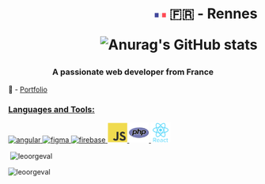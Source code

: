 <h1 align="right"><img src="flag_france.svg" alt="French flag" width="23" height="14"> 🇫🇷 - Rennes

![Anurag's GitHub stats](https://github-readme-stats.vercel.app/api?username=LeoOrgeval&show_icons=true&theme=dracula)

<h3 align="center">A passionate web developer from France</h3>

🚀 - <a href="https://leoorgeval.web.app" target="_blank">Portfolio


<h3 align="left">Languages and Tools:</h3>
<p align="left"> <a href="https://angular.io" target="_blank" rel="noreferrer"> <img src="https://angular.io/assets/images/logos/angular/angular.svg" alt="angular" width="40" height="40"/> </a> <a href="https://www.figma.com/" target="_blank" rel="noreferrer"> <img src="https://www.vectorlogo.zone/logos/figma/figma-icon.svg" alt="figma" width="40" height="40"/> </a> <a href="https://firebase.google.com/" target="_blank" rel="noreferrer"> <img src="https://www.vectorlogo.zone/logos/firebase/firebase-icon.svg" alt="firebase" width="40" height="40"/> </a> <a href="https://developer.mozilla.org/en-US/docs/Web/JavaScript" target="_blank" rel="noreferrer"> <img src="https://raw.githubusercontent.com/devicons/devicon/master/icons/javascript/javascript-original.svg" alt="javascript" width="40" height="40"/> </a> <a href="https://www.php.net" target="_blank" rel="noreferrer"> <img src="https://raw.githubusercontent.com/devicons/devicon/master/icons/php/php-original.svg" alt="php" width="40" height="40"/> </a> <a href="https://reactjs.org/" target="_blank" rel="noreferrer"> <img src="https://raw.githubusercontent.com/devicons/devicon/master/icons/react/react-original-wordmark.svg" alt="react" width="40" height="40"/> </a> </p>

<p>&nbsp;<img align="center" src="https://github-readme-stats.vercel.app/api?username=leoorgeval&show_icons=true&locale=en" alt="leoorgeval" /></p>

<p><img align="center" src="https://github-readme-streak-stats.herokuapp.com/?user=leoorgeval&" alt="leoorgeval" /></p>
